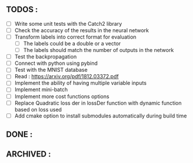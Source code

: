 ## TODOS :

- [ ] Write some unit tests with the Catch2 library
- [ ] Check the accuracy of the results in the neural network
- [ ] Transform labels into correct format for evaluation
  - [ ] The labels could be a double or a vector<double>
  - [ ] The labels should match the number of outputs in the network
- [ ] Test the backpropagation
- [ ] Connect with python using pybind
- [ ] Test with the MNIST database
- [ ] Read : https://arxiv.org/pdf/1812.03372.pdf
- [ ] Implement the ability of having multiple variable inputs
- [ ] Implement mini-batch
- [ ] Implement more cost functions options
- [ ] Replace Quadratic loss der in lossDer function with dynamic function based on loss used
- [ ] Add cmake option to install submodules automatically during build time

## DONE :

## ARCHIVED :

